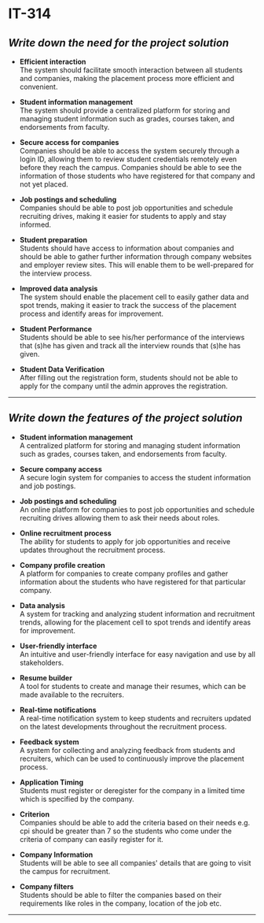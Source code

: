 # IT-314 #


 ## *Write down the need for the project solution*

* **Efficient interaction** <br>
The system should facilitate smooth interaction between all students and companies, making the placement process more efficient and convenient.

* **Student information management** <br>
The system should provide a centralized platform for storing and managing student information such as grades, courses taken, and endorsements from faculty.

* **Secure access for companies** <br>
Companies should be able to access the system securely through a login ID, allowing them to review student credentials remotely even before they reach the campus. 
Companies should be able to see the information of those students who have registered for that company and not yet placed.

* **Job postings and scheduling** <br>
Companies should be able to post job opportunities and schedule recruiting drives, making it easier for students to apply and stay informed. 

* **Student preparation** <br>
Students should have access to information about companies and should be able to gather further information through company websites and employer review sites. This will enable them to be well-prepared for the interview process.

* **Improved data analysis** <br>
The system should enable the placement cell to easily gather data and spot trends, making it easier to track the success of the placement process and identify areas for improvement.

* **Student Performance** <br>
Students should be able to see his/her performance of the interviews that (s)he has given and track all the interview rounds that (s)he has given.

* **Student Data Verification**<br>
After filling out the registration form, students should not be able to apply for the company until the admin approves the registration.

----
## *Write down the features of the project solution*

* **Student information management**<br>
A centralized platform for storing and managing student information such as grades, courses taken, and endorsements from faculty.

* **Secure company access**<br>
A secure login system for companies to access the student information and job postings.

* **Job postings and scheduling**<br>
An online platform for companies to post job opportunities and schedule recruiting drives allowing them to ask their needs about roles.

* **Online recruitment process**<br>
The ability for students to apply for job opportunities and receive updates throughout the recruitment process.

* **Company profile creation**<br>
A platform for companies to create company profiles and gather information about the students who have registered for that particular company.

* **Data analysis**<br>
A system for tracking and analyzing student information and recruitment trends, allowing for the placement cell to spot trends and identify areas for improvement.

* **User-friendly interface**<br>
An intuitive and user-friendly interface for easy navigation and use by all stakeholders.

* **Resume builder**<br>
A tool for students to create and manage their resumes, which can be made available to the recruiters.

* **Real-time notifications**<br>
A real-time notification system to keep students and recruiters updated on the latest developments throughout the recruitment process.

* **Feedback system**<br>
A system for collecting and analyzing feedback from students and recruiters, which can be used to continuously improve the placement process.

* **Application Timing**<br>
Students must register or deregister for the company in a limited time which is specified by the company.

* **Criterion**<br>
Companies should be able to add the criteria based on their needs e.g. cpi should be greater than 7 so the students who come under the criteria of company can easily register for it.

* **Company Information**<br>
Students will be able to see all companies' details that are going to visit the campus for recruitment.

* **Company filters**<br>
Students should be able to filter the companies based on their requirements like roles in the company, location of the job etc.
----
